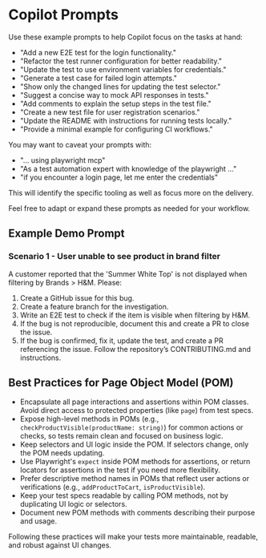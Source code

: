 # Copilot Prompts

Use these example prompts to help Copilot focus on the tasks at hand:

- "Add a new E2E test for the login functionality."
- "Refactor the test runner configuration for better readability."
- "Update the test to use environment variables for credentials."
- "Generate a test case for failed login attempts."
- "Show only the changed lines for updating the test selector."
- "Suggest a concise way to mock API responses in tests."
- "Add comments to explain the setup steps in the test file."
- "Create a new test file for user registration scenarios."
- "Update the README with instructions for running tests locally."
- "Provide a minimal example for configuring CI workflows."

You may want to caveat your prompts with:

- "... using playwright mcp"
- "As a test automation expert with knowledge of the playwright ..."
- "if you encounter a login page, let me enter the credentials"

This will identify the specific tooling as well as focus more on the delivery.

Feel free to adapt or expand these prompts as needed for your workflow.

## Example Demo Prompt

### Scenario 1 - User unable to see product in brand filter

A customer reported that the 'Summer White Top' is not displayed when filtering by Brands > H&M.
Please:

1. Create a GitHub issue for this bug.
2. Create a feature branch for the investigation.
3. Write an E2E test to check if the item is visible when filtering by H&M.
4. If the bug is not reproducible, document this and create a PR to close the issue.
5. If the bug is confirmed, fix it, update the test, and create a PR referencing the issue. Follow the repository’s CONTRIBUTING.md and instructions.

## Best Practices for Page Object Model (POM)

- Encapsulate all page interactions and assertions within POM classes. Avoid direct access to protected properties (like `page`) from test specs.
- Expose high-level methods in POMs (e.g., `checkProductVisible(productName: string)`) for common actions or checks, so tests remain clean and focused on business logic.
- Keep selectors and UI logic inside the POM. If selectors change, only the POM needs updating.
- Use Playwright's `expect` inside POM methods for assertions, or return locators for assertions in the test if you need more flexibility.
- Prefer descriptive method names in POMs that reflect user actions or verifications (e.g., `addProductToCart`, `isProductVisible`).
- Keep your test specs readable by calling POM methods, not by duplicating UI logic or selectors.
- Document new POM methods with comments describing their purpose and usage.

Following these practices will make your tests more maintainable, readable, and robust against UI changes.
